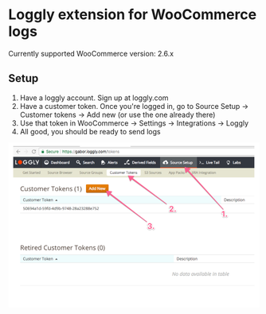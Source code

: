 # Loggly extension for WooCommerce logs

Currently supported WooCommerce version: 2.6.x

## Setup

1. Have a loggly account. Sign up at loggly.com
2. Have a customer token. Once you're logged in, go to Source Setup -> Customer tokens -> Add new (or use the one already there)
3. Use that token in WooCommerce -> Settings -> Integrations -> Loggly
4. All good, you should be ready to send logs

![where to find tokens](assets/img/logglytokens.png)
